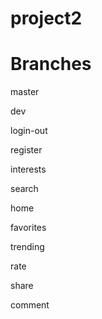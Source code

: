 # project2

# Branches
master

dev

login-out

register

interests

search

home

favorites

trending

rate

share

comment


